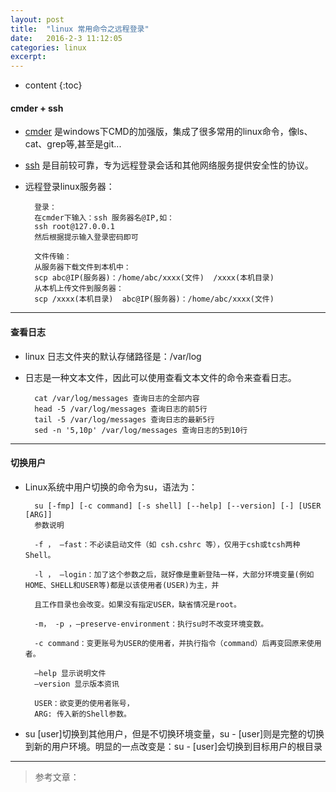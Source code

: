 ```yaml
---
layout: post
title:  "linux 常用命令之远程登录"
date:   2016-2-3 11:12:05
categories: linux
excerpt: 
---
```


* content
{:toc}

#### cmder + ssh

* [cmder](http://cmder.net/) 是windows下CMD的加强版，集成了很多常用的linux命令，像ls、cat、grep等,甚至是git...

* [ssh](http://baike.baidu.com/link?url=ta0aJGDGl6Z5D7u0I5BynxWEddD_Bc-rltimCQfJrdzyFtuYPV_Z0oBqII-WoaEhGgsPTBfxZmiQ3Q-hgwQ3MIIvGJOwaT4909Ps0LqyptK) 是目前较可靠，专为远程登录会话和其他网络服务提供安全性的协议。

* 远程登录linux服务器：
        
        登录：
        在cmder下输入：ssh 服务器名@IP,如：
        ssh root@127.0.0.1
        然后根据提示输入登录密码即可
        
        文件传输：
        从服务器下载文件到本机中：
        scp abc@IP(服务器)：/home/abc/xxxx(文件)  /xxxx(本机目录)
        从本机上传文件到服务器：
        scp /xxxx(本机目录)  abc@IP(服务器)：/home/abc/xxxx(文件) 
        
---

#### 查看日志

* linux 日志文件夹的默认存储路径是：/var/log

* 日志是一种文本文件，因此可以使用查看文本文件的命令来查看日志。

        cat /var/log/messages 查询日志的全部内容
        head -5 /var/log/messages 查询日志的前5行
        tail -5 /var/log/messages 查询日志的最新5行
        sed -n '5,10p' /var/log/messages 查询日志的5到10行

---

#### 切换用户

* Linux系统中用户切换的命令为su，语法为：

        su [-fmp] [-c command] [-s shell] [--help] [--version] [-] [USER [ARG]]
        参数说明

        -f ， –fast：不必读启动文件（如 csh.cshrc 等），仅用于csh或tcsh两种Shell。

        -l ， –login：加了这个参数之后，就好像是重新登陆一样，大部分环境变量(例如HOME、SHELL和USER等)都是以该使用者(USER)为主，并

        且工作目录也会改变。如果没有指定USER，缺省情况是root。

        -m， -p ，–preserve-environment：执行su时不改变环境变数。

        -c command：变更账号为USER的使用者，并执行指令（command）后再变回原来使用者。

        –help 显示说明文件
        –version 显示版本资讯

        USER：欲变更的使用者账号，
        ARG: 传入新的Shell参数。
        
* su [user]切换到其他用户，但是不切换环境变量，su - [user]则是完整的切换到新的用户环境。明显的一点改变是：su - [user]会切换到目标用户的根目录

---

> 参考文章：